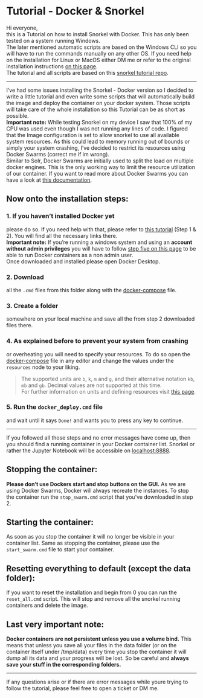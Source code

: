 # Tutorial - Docker & Snorkel

Hi everyone,  
this is a Tutorial on how to install Snorkel with Docker. This has only been tested on a system running Windows.  
The later mentioned automatic scripts are based on the Windows CLI so you will have to run the commands manually on any other OS. If you need help on the installation for Linux or MacOS either DM me or refer to the original installation instructions [on this page](https://github.com/snorkel-team/snorkel).  
The tutorial and all scripts are based on this [snorkel tutorial repo](https://github.com/snorkel-team/snorkel-tutorials).  
___
I’ve had some issues installing the Snorkel - Docker version so I decided to write a little tutorial and even write some scripts that will automatically build the image and deploy the container on your docker system. Those scripts will take care of the whole installation so this Tutorial can be as short as possible.  
**Important note:** While testing Snorkel on my device I saw that 100% of my CPU was used even though I was not running any lines of code. I figured that the Image configuration is set to allow snorkel to use all available system resources. As this could lead to memory running out of bounds or simply your system crashing, I’ve decided to restrict its resources using Docker Swarms (correct me if im wrong).  
Similar to Solr, Docker Swarms are initially used to split the load on multiple docker engines. This is the only working way to limit the resource utilization of our container. If you want to read more about Docker Swarms you can have a look at [this documentation](https://docs.docker.com/engine/swarm/stack-deploy/).  
## Now onto the installation steps:
### 1.	If you haven’t installed Docker yet  
please do so. If you need help with that, please refer to [this tutorial](https://github.com/irgroup-classrooms/dis17-2021/tree/main/Solr-Docker) (Step 1 & 2). You will find all the necessary links there.  
**Important note:** If you’re running a windows system and using an **account without admin privileges** you will have to follow [step five on this page](https://docs.docker.com/desktop/windows/install/#install-docker-desktop-on-windows) to be able to run Docker containers as a non admin user.  
Once downloaded and installed please open Docker Desktop.
### 2.	Download  
all the `.cmd` files from this folder along with the [docker-compose](docker-compose.yml) file.
### 3.	Create a folder  
somewhere on your local machine and save all the from step 2 downloaded files there.
### 4.	As explained before to prevent your system from crashing  
or overheating you will need to specify your resources. To do so open the [docker-compose](docker-compose.yml) file in any editor and change the values under the `resources` node to your liking.  
> The supported units are `b`, `k`, `m` and `g`, and their alternative notation `kb`, `mb` and `gb`. Decimal values are not supported at this time.  
For further information on units and defining resources visit [this page](https://docs.docker.com/compose/compose-file/compose-file-v2/#cpu-and-other-resources).
### 5.	Run the `docker_deploy.cmd` file  
and wait until it says `Done!` and wants you to press any key to continue.  
___
If you followed all those steps and no error messages have come up, then you should find a running container in your Docker container list. Snorkel or rather the Jupyter Notebook will be accessible on [localhost:8888](http://localhost:8888).  
## Stopping the container:
**Please don’t use Dockers start and stop buttons on the GUI.** As we are using Docker Swarms, Docker will always recreate the instances. To stop the container run the `stop_swarm.cmd` script that you’ve downloaded in step 2.
## Starting the container:
As soon as you stop the container it will no longer be visible in your container list. Same as stopping the container, please use the `start_swarm.cmd` file to start your container.  
## Resetting everything to default (except the data folder):
If you want to reset the installation and begin from 0 you can run the `reset_all.cmd` script. This will stop and remove all the snorkel running containers and delete the image.  
## Last very important note:
**Docker containers are not persistent unless you use a volume bind.** This means that unless you save all your files in the data folder (or on the container itself under /tmp/data) every time you stop the container it will dump all its data and your progress will be lost. So be careful and **always save your stuff in the corresponding folders.**
___
If any questions arise or if there are error messages while youre trying to follow the tutorial, please feel free to open a ticket or DM me.